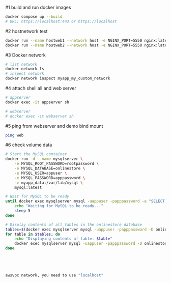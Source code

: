 
#1 build and run docker images 
```bash
docker compose up --build
# URL: https://localhost:443 or https://localhost
```
#2 hostnetwork test

```bash
docker run --name hostweb1 --network host -e NGINX_PORT=5550 nginx:latest
docker run --name hostweb2 --network host -e NGINX_PORT=5550 nginx:latest

```
#3 Docker network
```bash
# list network
docker network ls
# inspect network
docker network inspect myapp_my_custom_network
```
#4 attach shell all and web server
```bash
# appserver
docker exec -it appserver sh

# webserver
# docker exec -it webserver sh

```

#5 ping from webserver and demo bind mount
```bash
ping web
```

#6 check volume data 
```bash
# Start the MySQL container
docker run -d --name mysqlserver \
    -e MYSQL_ROOT_PASSWORD=rootpassword \
    -e MYSQL_DATABASE=onlinestore \
    -e MYSQL_USER=appuser \
    -e MYSQL_PASSWORD=apppassword \
    -v myapp_data:/var/lib/mysql \
    mysql:latest

# Wait for MySQL to be ready
until docker exec mysqlserver mysql -uappuser -papppassword -e "SELECT 1" onlinestore &> /dev/null; do
    echo "Waiting for MySQL to be ready..."
    sleep 5
done

# Display contents of all tables in the onlinestore database
tables=$(docker exec mysqlserver mysql -uappuser -papppassword -D onlinestore -e "SHOW TABLES;" | tail -n +2)
for table in $tables; do
    echo "Displaying contents of table: $table"
    docker exec mysqlserver mysql -uappuser -papppassword -D onlinestore -e "SELECT * FROM \`$table\`;"
done





awsvpc network, you need to use "localhost" 